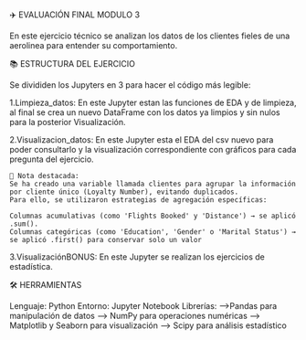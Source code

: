 ✈️ EVALUACIÓN FINAL MODULO 3

En este ejercicio técnico se analizan los datos de los clientes fieles de una aerolinea para entender su comportamiento.



📚 ESTRUCTURA DEL EJERCICIO

Se divididen los Jupyters en 3 para hacer el código más legible:

1.Limpieza_datos: En este Jupyter estan las funciones de EDA y de limpieza, al final se crea un nuevo DataFrame con los datos ya limpios y sin nulos para la posterior Visualización.

2.Visualizacion_datos: En este Jupyter esta el EDA del csv nuevo para poder consultarlo y la visualización correspondiente con gráficos para cada pregunta del ejercicio.

    🧠 Nota destacada: 
    Se ha creado una variable llamada clientes para agrupar la información por cliente único (Loyalty Number), evitando duplicados.
    Para ello, se utilizaron estrategias de agregación específicas:
      
    Columnas acumulativas (como 'Flights Booked' y 'Distance') → se aplicó .sum().
    Columnas categóricas (como 'Education', 'Gender' o 'Marital Status') → se aplicó .first() para conservar solo un valor

3.VisualizaciónBONUS: En este Jupyter se realizan los ejercicios de estadística.



🛠️ HERRAMIENTAS

Lenguaje: Python
Entorno: Jupyter Notebook 
Librerías: 
-->Pandas para manipulación de datos
--> NumPy para operaciones numéricas
--> Matplotlib y Seaborn para visualización
--> Scipy para análisis estadístico


